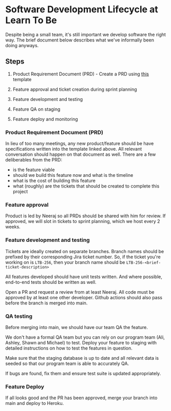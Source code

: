 # Software Development Lifecycle at Learn To Be

Despite being a small team, it's still important we develop software the right way. The brief document below describes what we've informally been doing anyways. 

## Steps

1. Product Requirement Document (PRD) - Create a PRD using [this](https://docs.google.com/document/d/1pDMR0-7gIF6o8VZdYONAIRqZWnkJ1ZzRW6ACqcT_7cY/edit#) template

2. Feature approval and ticket creation during sprint planning

3. Feature development and testing

4. Feature QA on staging

5. Feature deploy and monitoring


### Product Requirement Document (PRD)

In lieu of too many meetings, any new product/feature should be have specifications written into the template linked above. All relevant conversation should happen on that document as well. There are a few deliberables from the PRD: 
- is the feature viable
- should we build this feature now and what is the timeline 
- what is the cost of building this feature
- what (roughly) are the tickets that should be created to complete this project

### Feature approval

Product is led by Neeraj so all PRDs should be shared with him for review. If approved, we will slot in tickets to sprint planning, which we host every 2 weeks. 

### Feature development and testing

Tickets are ideally created on separate branches. Branch names should be prefixed by their corresponding Jira ticket number. So, if the ticket you're working on is `LTB-256`, then your branch name should be `LTB-256-<brief-ticket-description>`

All features developed should have unit tests written. And where possible, end-to-end tests should be written as well. 

Open a PR and request a review from at least Neeraj. All code must be approved by at least one other developer. Github actions should also pass before the branch is merged into main. 

### QA testing

Before merging into main, we should have our team QA the feature.

We don't have a formal QA team but you can rely on our program team (Ali, Ashley, Shawn and Michael) to test. Deploy your feature to staging with detailed instructions on how to test the features in question. 

Make sure that the staging database is up to date and all relevant data is seeded so that our program team is able to accurately QA. 

If bugs are found, fix them and ensure test suite is updated appropriately. 

### Feature Deploy

If all looks good and the PR has been approved, merge your branch into main and deploy to Heroku. 